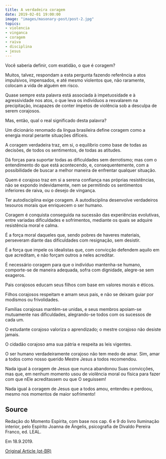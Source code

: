 ```yaml
---
title: A verdadeira coragem
date: 2019-02-01 19:00:00
image: "images/masonary-post/post-2.jpg"
topics: 
- violencia
- vinganca
- coragem
- raiva
- disciplina
- jesus
---
```


Você saberia definir, com exatidão, o que é coragem?

Muitos, talvez, respondam a esta pergunta fazendo referência a atos impulsivos,
impensados, e até mesmo violentos que, não raramente, colocam a vida de alguém
em risco.

Quase sempre esta palavra está associada à impetuosidade e à agressividade nos
atos, o que leva os indivíduos a resvalarem na precipitação, incapazes de
conter ímpetos de violência sob a desculpa de serem corajosos.   

Mas, então, qual o real significado desta palavra?

Um dicionário renomado da língua brasileira define coragem como a energia moral
perante situações difíceis.

A coragem verdadeira traz, em si, o equilíbrio como base de todas as decisões,
de todos os sentimentos, de todas as atitudes.

Dá forças para suportar todas as dificuldades sem derrotismo; mas com o
entendimento do que está acontecendo, e, consequentemente, com a possibilidade
de buscar a melhor maneira de enfrentar qualquer situação.

Quem é corajoso traz em si a serena confiança nas próprias resistências, não se
expondo indevidamente, nem se permitindo os sentimentos inferiores de raiva, ou
o desejo de vingança.

Ter autodisciplina exige coragem. A autodisciplina desenvolve verdadeiros
tesouros morais que enriquecem o ser humano.

Coragem é conquista conseguida na sucessão das experiências evolutivas, entre
variadas dificuldades e sofrimentos, mediante os quais se adquire resistência
moral e calma.

É a força moral daqueles que, sendo pobres de haveres materiais, perseveram
diante das dificuldades com resignação, sem desistir.

É a força que impele os idealistas que, com convicção defendem aquilo em que
acreditam, e não forçam outros a neles acreditar.

É necessário coragem para que o indivíduo mantenha-se humano, comporte-se de
maneira adequada, sofra com dignidade, alegre-se sem exageros.

Pais corajosos educam seus filhos com base em valores morais e éticos.

Filhos corajosos respeitam e amam seus pais, e não se deixam guiar por modismos
ou frivolidades.

Famílias corajosas mantêm-se unidas, e seus membros apoiam-se mutuamente nas
dificuldades, alegrando-se todos com os sucessos de cada um.

O estudante corajoso valoriza o aprendizado; o mestre corajoso não desiste
jamais.

O cidadão corajoso ama sua pátria e respeita as leis vigentes.

O ser humano verdadeiramente corajoso não tem medo de amar. Sim, amar a todos
como nosso querido Mestre Jesus a todos recomendou.

Nada igual à coragem de Jesus que nunca abandonou Suas convicções, mas que, em
nenhum momento usou de violência moral ou física para fazer com que nEle
acreditassem ou que O seguissem!

Nada igual à coragem de Jesus que a todos amou, entendeu e perdoou, mesmo nos
momentos de maior sofrimento!


## Source
Redação do Momento Espírita, com base nos cap. 6 e 9 do livro
Iluminação interior, pelo Espírito Joanna de Ângelis, psicografia
de Divaldo Pereira Franco, ed. LEAL.

Em 18.9.2019.

[Original Article (pt-BR)](http://momento.com.br/pt/ler_texto.php?id=2298)
